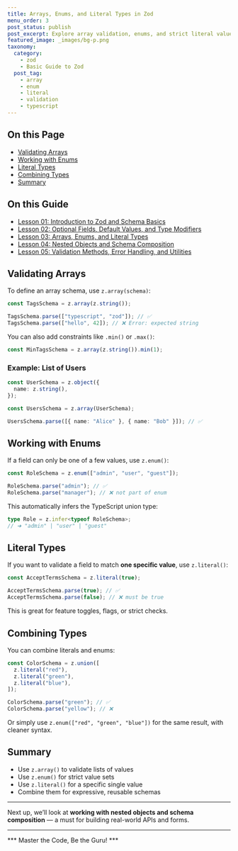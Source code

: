```yaml
---
title: Arrays, Enums, and Literal Types in Zod
menu_order: 3
post_status: publish
post_excerpt: Explore array validation, enums, and strict literal values.
featured_image: _images/bg-p.png
taxonomy:
  category:
    - zod
    - Basic Guide to Zod
  post_tag:
    - array
    - enum
    - literal
    - validation
    - typescript
---
```


<div class="toc" markdown="1">

## On this Page

- [Validating Arrays](#validating-arrays)
- [Working with Enums](#working-with-enums)
- [Literal Types](#literal-types)
- [Combining Types](#combining-types)
- [Summary](#summary)

</div>

<div class="otg" markdown="1">

## On this Guide

- [Lesson 01: Introduction to Zod and Schema Basics](./lesson-01-introduction-to-zod-and-schema-basics)
- [Lesson 02: Optional Fields, Default Values, and Type Modifiers](./lesson-02-optional-fields-default-values-and-type)
- [Lesson 03: Arrays, Enums, and Literal Types](./lesson-03-arrays-enums-and-literal-types)
- [Lesson 04: Nested Objects and Schema Composition](./lesson-04-nested-objects-and-schema-composition)
- [Lesson 05: Validation Methods, Error Handling, and Utilities](./lesson-05-validation-methods-error-handling-and-utilities)

</div>

<div class="guru-main" markdown="1">

## Validating Arrays

To define an array schema, use `z.array(schema)`:

```ts
const TagsSchema = z.array(z.string());

TagsSchema.parse(["typescript", "zod"]); // ✅
TagsSchema.parse(["hello", 42]); // ❌ Error: expected string
```

You can also add constraints like `.min()` or `.max()`:

```ts
const MinTagsSchema = z.array(z.string()).min(1);
```

### Example: List of Users

```ts
const UserSchema = z.object({
  name: z.string(),
});

const UsersSchema = z.array(UserSchema);

UsersSchema.parse([{ name: "Alice" }, { name: "Bob" }]); // ✅
```

## Working with Enums

If a field can only be one of a few values, use `z.enum()`:

```ts
const RoleSchema = z.enum(["admin", "user", "guest"]);

RoleSchema.parse("admin"); // ✅
RoleSchema.parse("manager"); // ❌ not part of enum
```

This automatically infers the TypeScript union type:

```ts
type Role = z.infer<typeof RoleSchema>; 
// ➜ "admin" | "user" | "guest"
```

## Literal Types

If you want to validate a field to match **one specific value**, use `z.literal()`:

```ts
const AcceptTermsSchema = z.literal(true);

AcceptTermsSchema.parse(true); // ✅
AcceptTermsSchema.parse(false); // ❌ must be true
```

This is great for feature toggles, flags, or strict checks.

## Combining Types

You can combine literals and enums:

```ts
const ColorSchema = z.union([
  z.literal("red"),
  z.literal("green"),
  z.literal("blue"),
]);

ColorSchema.parse("green"); // ✅
ColorSchema.parse("yellow"); // ❌
```

Or simply use `z.enum(["red", "green", "blue"])` for the same result, with cleaner syntax.

## Summary

- Use `z.array()` to validate lists of values
- Use `z.enum()` for strict value sets
- Use `z.literal()` for a specific single value
- Combine them for expressive, reusable schemas

---

Next up, we’ll look at **working with nested objects and schema composition** — a must for building real-world APIs and forms.

---

*** Master the Code, Be the Guru! ***

</div>
